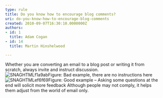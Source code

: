 ```yaml
---
type: rule
title: Do you know how to encourage blog comments?
uri: do-you-know-how-to-encourage-blog-comments
created: 2010-09-07T16:30:10.0000000Z
authors:
- id: 1
  title: Adam Cogan
- id: 14
  title: Martin Hinshelwood

---
```


 Whether​ you are converting an email to a blog post or writing it from scratch, always invite and instruct discussion. <br>
 ![SNAGHTMLf1a9ab](/PublishingImages/RulesBloggingFeedbackBad.jpg "SNAGHTMLf1a9ab")Figure: Bad example, there are no instructions here![SNAGHTMLef6f69](/PublishingImages/RulesBloggingFeedbackGood.jpg "SNAGHTMLef6f69")Figure: Good example – Asking some questions at the end will solicit more feedback
Although people may not comply, it helps them adjust from the world of email only.

